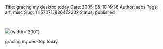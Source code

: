 Title: gracing my desktop today
Date: 2005-05-10 16:36
Author: aabs
Tags: art, misc
Slug: 111570713826472332
Status: published

[  
](http://www.deviantart.com/view/18140358/)[](http://www.deviantart.com/view/18140358/)

![](http://tn3-1.deviantart.com/300W/fs5.deviantart.com/i/2005/129/2/1/H_A_T_E__M_A_C_H_I_NE_by_1347.jpg){width="300"}

gracing my desktop today.
